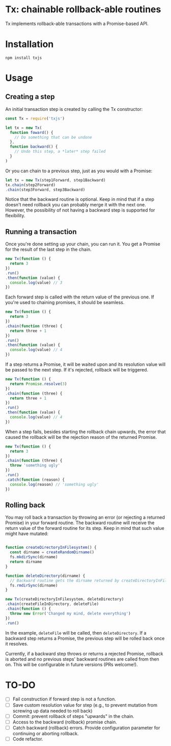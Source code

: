 Tx: chainable rollback-able routines
====================================

Tx implements rollback-able transactions with a Promise-based API.

# Installation

```
npm install txjs
```

# Usage

## Creating a step

An initial transaction step is created by calling the Tx constructor:

```javascript
const Tx = require('txjs')

let tx = new Tx(
  function foward() {
    // Do something that can be undone
  },
  function backward() {
    // Undo this step, a *later* step failed
  }
)
```

Or you can chain to a previous step, just as you would with a Promise:

```javascript
let tx = new Tx(step1Forward, step1Backward)
tx.chain(step2Forward)
.chain(step3Forward, step3Backward)
```

Notice that the backward routine is optional. Keep in mind that if a step
doesn't need rollback you can probably merge it with the next one. However, the
possibility of not having a backward step is supported for flexibility.

## Running a transaction

Once you're done setting up your chain, you can run it. You get a Promise for
the result of the last step in the chain.

```javascript
new Tx(function () {
  return 3
})
.run()
.then(function (value) {
  console.log(value) // 3
})

```

Each forward step is called with the return value of the previous one. If you're
used to chaining promises, it should be seamless.

```javascript
new Tx(function () {
  return 3
})
.chain(function (three) {
  return three + 1
})
.run()
.then(function (value) {
  console.log(value) // 4
})
```

If a step returns a Promise, it will be waited upon and its resolution value
will be passed to the next step. If it's rejected, rollback will be triggered.

```javascript
new Tx(function () {
  return Promise.resolve(3)
})
.chain(function (three) {
  return three + 1
})
.run()
.then(function (value) {
  console.log(value) // 4
})
```

[//]: # (TODO Include rejection example)

When a step fails, besides starting the rollback chain upwards, the error that
caused the rollback will be the rejection reason of the returned Promise.

```javascript
new Tx(function () {
  return 3
})
.chain(function (three) {
  throw 'something ugly'
})
.run()
.catch(function (reason) {
  console.log(reason) // 'something ugly'
})
```

## Rolling back

You may roll back a transaction by throwing an error (or rejecting a returned
Promise) in your forward routine. The backward routine will receive the return
value of the forward routine for its step. Keep in mind that such value might
have mutated:

```javascript

function createDirectoryInFilesystem() {
  const dirname = createRandomDirname()
  fs.mkdirSync(dirname)
  return dirname
}

function deleteDirectory(dirname) {
  // Backward routine gets the dirname returned by createDirectoryInFilesystem
  fs.rmdirSync(dirname)
}

new Tx(createDirectoryInFilesystem, deleteDirectory)
.chain(createFileInDirectory, deleteFile)
.chain(function () {
  throw new Error('Changed my mind, delete everything')
})
.run()
```

In the example, `deleteFile` will be called, then `deleteDirectory`. If a
backward step returns a Promise, the previous step will be rolled back once it
resolves.

Currently, if a backward step throws or returns a rejected Promise, rollback is
aborted and no previous steps' backward routines are called from then on. This
will be configurable in future versions (PRs welcome!).

# TO-DO

- [ ] Fail construction if forward step is not a function.
- [ ] Save custom resolution value for step (e.g., to prevent mutation from screwing up data needed to roll back)
- [ ] Commit: prevent rollback of steps "upwards" in the chain.
- [ ] Access to the backward (rollback) promise chain.
- [ ] Catch backward (rollback) errors. Provide configuration parameter for continuing or aborting rollback.
- [ ] Code refactor.
